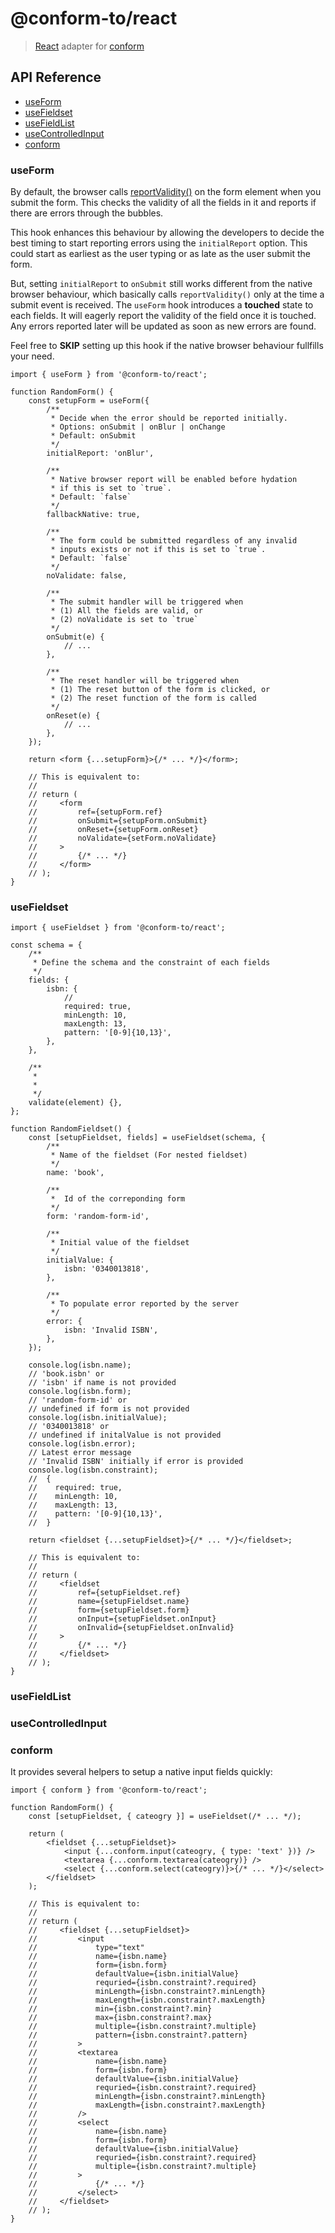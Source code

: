 # @conform-to/react

> [React](https://github.com/facebook/react) adapter for [conform](https://github.com/edmundhung/conform)

## API Reference

- [useForm](#useForm)
- [useFieldset](#useFieldset)
- [useFieldList](#useFieldList)
- [useControlledInput](#useControlledInput)
- [conform](#conform)

### useForm

By default, the browser calls [reportValidity()](https://developer.mozilla.org/en-US/docs/Web/API/HTMLFormElement/reportValidity) on the form element when you submit the form. This checks the validity of all the fields in it and reports if there are errors through the bubbles.

This hook enhances this behaviour by allowing the developers to decide the best timing to start reporting errors using the `initialReport` option. This could start as earliest as the user typing or as late as the user submit the form.

But, setting `initialReport` to `onSubmit` still works different from the native browser behaviour, which basically calls `reportValidity()` only at the time a submit event is received. The `useForm` hook introduces a **touched** state to each fields. It will eagerly report the validity of the field once it is touched. Any errors reported later will be updated as soon as new errors are found.

Feel free to **SKIP** setting up this hook if the native browser behaviour fullfills your need.

```tsx
import { useForm } from '@conform-to/react';

function RandomForm() {
	const setupForm = useForm({
		/**
		 * Decide when the error should be reported initially.
		 * Options: onSubmit | onBlur | onChange
		 * Default: onSubmit
		 */
		initialReport: 'onBlur',

		/**
		 * Native browser report will be enabled before hydation
		 * if this is set to `true`.
		 * Default: `false`
		 */
		fallbackNative: true,

		/**
		 * The form could be submitted regardless of any invalid
		 * inputs exists or not if this is set to `true`.
		 * Default: `false`
		 */
		noValidate: false,

		/**
		 * The submit handler will be triggered when
		 * (1) All the fields are valid, or
		 * (2) noValidate is set to `true`
		 */
		onSubmit(e) {
			// ...
		},

		/**
		 * The reset handler will be triggered when
		 * (1) The reset button of the form is clicked, or
		 * (2) The reset function of the form is called
		 */
		onReset(e) {
			// ...
		},
	});

	return <form {...setupForm}>{/* ... */}</form>;

	// This is equivalent to:
	//
	// return (
	//     <form
	//         ref={setupForm.ref}
	//         onSubmit={setupForm.onSubmit}
	//         onReset={setupForm.onReset}
	//         noValidate={setForm.noValidate}
	//     >
	//         {/* ... */}
	//     </form>
	// );
}
```

### useFieldset

```tsx
import { useFieldset } from '@conform-to/react';

const schema = {
	/**
	 * Define the schema and the constraint of each fields
	 */
	fields: {
		isbn: {
			//
			required: true,
			minLength: 10,
			maxLength: 13,
			pattern: '[0-9]{10,13}',
		},
	},

	/**
	 *
	 *
	 */
	validate(element) {},
};

function RandomFieldset() {
	const [setupFieldset, fields] = useFieldset(schema, {
		/**
		 * Name of the fieldset (For nested fieldset)
		 */
		name: 'book',

		/**
		 *  Id of the correponding form
		 */
		form: 'random-form-id',

		/**
		 * Initial value of the fieldset
		 */
		initialValue: {
			isbn: '0340013818',
		},

		/**
		 * To populate error reported by the server
		 */
		error: {
			isbn: 'Invalid ISBN',
		},
	});

	console.log(isbn.name);
	// 'book.isbn' or
	// 'isbn' if name is not provided
	console.log(isbn.form);
	// 'random-form-id' or
	// undefined if form is not provided
	console.log(isbn.initialValue);
	// '0340013818' or
	// undefined if initalValue is not provided
	console.log(isbn.error);
	// Latest error message
	// 'Invalid ISBN' initially if error is provided
	console.log(isbn.constraint);
	//  {
	//    required: true,
	//    minLength: 10,
	//    maxLength: 13,
	//    pattern: '[0-9]{10,13}',
	//  }

	return <fieldset {...setupFieldset}>{/* ... */}</fieldset>;

	// This is equivalent to:
	//
	// return (
	//     <fieldset
	//         ref={setupFieldset.ref}
	//         name={setupFieldset.name}
	//         form={setupFieldset.form}
	//         onInput={setupFieldset.onInput}
	//         onInvalid={setupFieldset.onInvalid}
	//     >
	//         {/* ... */}
	//     </fieldset>
	// );
}
```

### useFieldList

### useControlledInput

### conform

It provides several helpers to setup a native input fields quickly:

```tsx
import { conform } from '@conform-to/react';

function RandomForm() {
	const [setupFieldset, { cateogry }] = useFieldset(/* ... */);

	return (
		<fieldset {...setupFieldset}>
			<input {...conform.input(cateogry, { type: 'text' })} />
			<textarea {...conform.textarea(cateogry)} />
			<select {...conform.select(cateogry)}>{/* ... */}</select>
		</fieldset>
	);

	// This is equivalent to:
	//
	// return (
	//     <fieldset {...setupFieldset}>
	//         <input
	//             type="text"
	//             name={isbn.name}
	//             form={isbn.form}
	//             defaultValue={isbn.initialValue}
	//             requried={isbn.constraint?.required}
	//             minLength={isbn.constraint?.minLength}
	//             maxLength={isbn.constraint?.maxLength}
	//             min={isbn.constraint?.min}
	//             max={isbn.constraint?.max}
	//             multiple={isbn.constraint?.multiple}
	//             pattern={isbn.constraint?.pattern}
	//         >
	//         <textarea
	//             name={isbn.name}
	//             form={isbn.form}
	//             defaultValue={isbn.initialValue}
	//             requried={isbn.constraint?.required}
	//             minLength={isbn.constraint?.minLength}
	//             maxLength={isbn.constraint?.maxLength}
	//         />
	//         <select
	//             name={isbn.name}
	//             form={isbn.form}
	//             defaultValue={isbn.initialValue}
	//             requried={isbn.constraint?.required}
	//             multiple={isbn.constraint?.multiple}
	//         >
	//             {/* ... */}
	//         </select>
	//     </fieldset>
	// );
}
```
